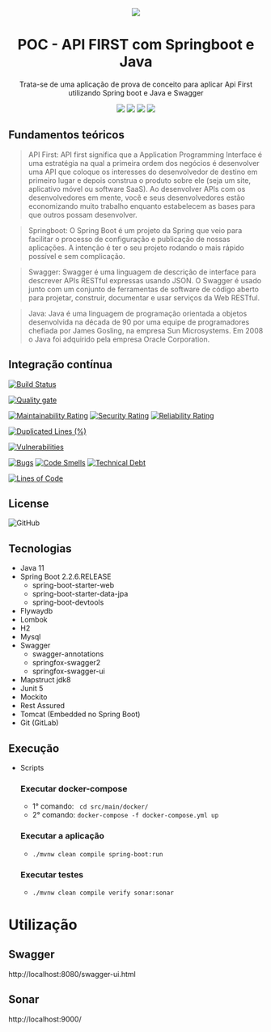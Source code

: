 <div align="center">

![](https://img.shields.io/badge/Status-Em%20Desenvolvimento-orange)
</div>

<div align="center">

# POC - API FIRST com Springboot e Java
Trata-se de uma aplicação de prova de conceito para aplicar Api First utilizando Spring boot e Java e Swagger

![](https://img.shields.io/badge/Autor-Wesley%20Oliveira%20Santos-brightgreen)
![](https://img.shields.io/badge/Language-java-brightgreen)
![](https://img.shields.io/badge/Framework-springboot-brightgreen)
![](https://img.shields.io/badge/docs-swagger-brightgreen)

</div> 

## Fundamentos teóricos

> API First: API first significa que a Application Programming Interface  é uma estratégia na qual a primeira ordem dos negócios é desenvolver uma API que coloque os interesses do desenvolvedor de destino em primeiro lugar e depois construa o produto sobre ele (seja um site, aplicativo móvel ou software SaaS). Ao desenvolver APIs com os desenvolvedores em mente, você e seus desenvolvedores estão economizando muito trabalho enquanto estabelecem as bases para que outros possam desenvolver.

> Springboot: O Spring Boot é um projeto da Spring que veio para facilitar o processo de configuração e publicação de nossas aplicações. A intenção é ter o seu projeto rodando o mais rápido possível e sem complicação.

> Swagger: Swagger é uma linguagem de descrição de interface para descrever APIs RESTful expressas usando JSON. O Swagger é usado junto com um conjunto de ferramentas de software de código aberto para projetar, construir, documentar e usar serviços da Web RESTful.

> Java: Java é uma linguagem de programação orientada a objetos desenvolvida na década de 90 por uma equipe de programadores chefiada por James Gosling, na empresa Sun Microsystems. Em 2008 o Java foi adquirido pela empresa Oracle Corporation.



## Integração contínua
[![Build Status](https://travis-ci.com/wesleyosantos91/poc-api-first.svg?branch=master)](https://travis-ci.com/wesleyosantos91/poc-api-first)

[![Quality gate](https://sonarcloud.io/api/project_badges/quality_gate?project=wesleyosantos91_poc-api-first)](https://sonarcloud.io/dashboard?id=wesleyosantos91_poc-api-first)

[![Maintainability Rating](https://sonarcloud.io/api/project_badges/measure?project=wesleyosantos91_poc-api-first&metric=sqale_rating)](https://sonarcloud.io/dashboard?id=wesleyosantos91_poc-api-first)
[![Security Rating](https://sonarcloud.io/api/project_badges/measure?project=wesleyosantos91_poc-api-first&metric=security_rating)](https://sonarcloud.io/dashboard?id=wesleyosantos91_poc-api-first)
[![Reliability Rating](https://sonarcloud.io/api/project_badges/measure?project=wesleyosantos91_poc-api-first&metric=reliability_rating)](https://sonarcloud.io/dashboard?id=wesleyosantos91_poc-api-first)

[![Duplicated Lines (%)](https://sonarcloud.io/api/project_badges/measure?project=wesleyosantos91_poc-api-first&metric=duplicated_lines_density)](https://sonarcloud.io/dashboard?id=wesleyosantos91_poc-api-first)

[![Vulnerabilities](https://sonarcloud.io/api/project_badges/measure?project=wesleyosantos91_poc-api-first&metric=vulnerabilities)](https://sonarcloud.io/dashboard?id=wesleyosantos91_poc-api-first)

[![Bugs](https://sonarcloud.io/api/project_badges/measure?project=wesleyosantos91_poc-api-first&metric=bugs)](https://sonarcloud.io/dashboard?id=wesleyosantos91_poc-api-first)
[![Code Smells](https://sonarcloud.io/api/project_badges/measure?project=wesleyosantos91_poc-api-first&metric=code_smells)](https://sonarcloud.io/dashboard?id=wesleyosantos91_poc-api-first)
[![Technical Debt](https://sonarcloud.io/api/project_badges/measure?project=wesleyosantos91_poc-api-first&metric=sqale_index)](https://sonarcloud.io/dashboard?id=wesleyosantos91_poc-api-first)

[![Lines of Code](https://sonarcloud.io/api/project_badges/measure?project=wesleyosantos91_poc-api-first&metric=ncloc)](https://sonarcloud.io/dashboard?id=wesleyosantos91_poc-api-first)

## License
![GitHub](https://img.shields.io/github/license/wesleyosantos91/poc-api-first)

## Tecnologias
- Java 11
- Spring Boot 2.2.6.RELEASE
  - spring-boot-starter-web
  - spring-boot-starter-data-jpa
  - spring-boot-devtools
- Flywaydb
- Lombok
- H2
- Mysql
- Swagger
  - swagger-annotations
  - springfox-swagger2
  - springfox-swagger-ui
- Mapstruct jdk8
- Junit 5
- Mockito
- Rest Assured
- Tomcat (Embedded no Spring Boot)
- Git (GitLab)

## Execução

- Scripts
  ### Executar docker-compose
  - 1° comando: ``` cd src/main/docker/```
  - 2° comando: ```docker-compose -f docker-compose.yml up```
  ### Executar a aplicação
  -  ```./mvnw clean compile spring-boot:run```
  ### Executar testes
  -  ```./mvnw clean compile verify sonar:sonar```

# Utilização

## Swagger
http://localhost:8080/swagger-ui.html

## Sonar
http://localhost:9000/
    
